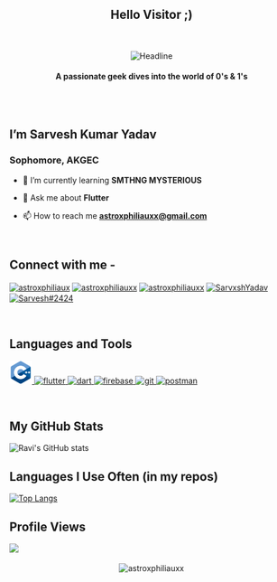 <h2 align="center">Hello Visitor ;) </h1>
</br>
</br>

<!-- sach batana, ye wla code sexy lga na !! chl bhai le le tu bhi-->
<div align=center>
          <img src="https://readme-typing-svg.herokuapp.com?color=%&size=32&center=true&vCenter=true&width=600&height=50&lines=I'm+Sarvesh+Yadav;I'm+a+Flutter+Developer;I'm+a+Problem+Solver;I'm+a+Open+Source+Contributor" alt="Headline" />
</div> 


<h4 align="center">A passionate geek dives into the world of 0's & 1's</h4>
</br>
</br>

## I’m Sarvesh Kumar Yadav
### Sophomore, AKGEC


- 🌱 I’m currently learning **SMTHNG MYSTERIOUS**

- 💬 Ask me about **Flutter**

- 📫 How to reach me **astroxphiliauxx@gmail.com**
 </br>

## Connect with me -
<p align="left">
<a href="https://www.codechef.com/users/astroxphiliaux" target="blank"><img align="center" src="https://cdn.jsdelivr.net/npm/simple-icons@3.1.0/icons/codechef.svg" alt="astroxphiliaux" height="30" width="40" /></a>
<a href="https://www.hackerrank.com/astroxphiliauxx" target="blank"><img align="center" src="https://raw.githubusercontent.com/rahuldkjain/github-profile-readme-generator/master/src/images/icons/Social/hackerrank.svg" alt="astroxphiliauxx" height="30" width="40" /></a>
<a href="https://codeforces.com/profile/astroxphiliauxx" target="blank"><img align="center" src="https://raw.githubusercontent.com/rahuldkjain/github-profile-readme-generator/master/src/images/icons/Social/codeforces.svg" alt="astroxphiliauxx" height="30" width="40" /></a>
<a href="https://www.leetcode.com/SarvxshYadav" target="blank"><img align="center" src="https://raw.githubusercontent.com/rahuldkjain/github-profile-readme-generator/master/src/images/icons/Social/leet-code.svg" alt="SarvxshYadav" height="30" width="40" /></a>
<a href="https://discord.gg/Sarvesh#2424" target="blank"><img align="center" src="https://raw.githubusercontent.com/rahuldkjain/github-profile-readme-generator/master/src/images/icons/Social/discord.svg" alt="Sarvesh#2424" height="30" width="40" /></a>
</p>
</br>

## Languages and Tools
<p align="left"> <a href="https://www.w3schools.com/cpp/" target="_blank" rel="noreferrer"> <img src="https://raw.githubusercontent.com/devicons/devicon/master/icons/cplusplus/cplusplus-original.svg" alt="cplusplus" width="40" height="40"/> </a> <a href="https://flutter.dev" target="_blank" rel="noreferrer"> <img src="https://www.vectorlogo.zone/logos/flutterio/flutterio-icon.svg" alt="flutter" width="40" height="40"/> </a><a href="https://dart.dev" target="_blank" rel="noreferrer"> <img src="https://www.vectorlogo.zone/logos/dartlang/dartlang-icon.svg" alt="dart" width="40" height="40"/> </a> <a href="https://firebase.google.com/" target="_blank" rel="noreferrer"> <img src="https://www.vectorlogo.zone/logos/firebase/firebase-icon.svg" alt="firebase" width="40" height="40"/> </a>  <a href="https://git-scm.com/" target="_blank" rel="noreferrer"> <img src="https://www.vectorlogo.zone/logos/git-scm/git-scm-icon.svg" alt="git" width="40" height="40"/> </a> <a href="https://postman.com" target="_blank" rel="noreferrer"> <img src="https://www.vectorlogo.zone/logos/getpostman/getpostman-icon.svg" alt="postman" width="40" height="40"/> </a> </p>
</br>

## My GitHub Stats
![Ravi's GitHub stats](https://github-readme-stats.vercel.app/api?username=Astroxphiliauxx&show_icons=true&theme=github_dark&hide_border=true)

## Languages I Use Often (in my repos)
[![Top Langs](https://github-readme-stats.vercel.app/api/top-langs/?username=Astroxphiliauxx&theme=github_dark&show_icons=true&layout=compact&hide_border=true)](https://github.com/Astroxphiliauxx)

## Profile Views
![](https://komarev.com/ghpvc/?username=Astroxphiliauxx&style=flat-square)





<p align="center"><img align="center" width="500" height="200" src="https://github-readme-streak-stats.herokuapp.com/?user=astroxphiliauxx&theme=github-dark" alt="astroxphiliauxx" /></p>
